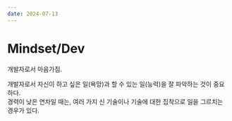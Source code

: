 ```yaml
---
date: 2024-07-13
---
```


# Mindset/Dev

개발자로서 마음가짐.

개발자로서 자신이 하고 싶은 일(욕망)과 할 수 있는 일(능력)을 잘 파악하는 것이 중요하다.\
경력이 낮은 연차일 때는, 여러 가지 신 기술이나 기술에 대한 집착으로 일을 그르치는 경우가 있다.
